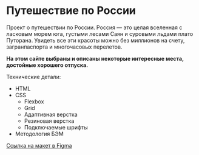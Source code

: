 # Путешествие по России

Проект о путешествии по России. Россия — это целая вселенная с ласковым морем юга, густыми лесами Саян и суровыми льдами плато Путорана. Увидеть все эти красоты можно без миллионов на счету, загранпаспорта и многочасовых перелетов.

**На этом сайте выбраны и описаны некоторые интересные места, достойные хорошего отпуска.**

Технические детали:
* HTML
* CSS
  * Flexbox
  * Grid
  * Адаптивная верстка
  * Резиновая верстка
  * Подключаемые шрифты
* Методология БЭМ

[Ссылка на макет в Figma](https://www.figma.com/file/OyRWEjU6wBwRe1hapzQoLx/Sprint-3%3A-Russia-%2F-desktop-%2B-mobile?node-id=28503%3A0)